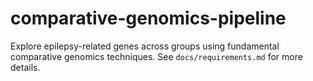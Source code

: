 # comparative-genomics-pipeline

Explore epilepsy-related genes across groups using fundamental comparative genomics techniques. See `docs/requirements.md` for more details.